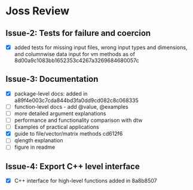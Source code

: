 Joss Review
===========
## Issue-2: Tests for failure and coercion
- [x] added tests for missing input files, wrong input types and dimensions, and columnwise data input for vm methods as of 8d00a9c1083bb1652353c4267a3269684680057c

## Issue-3: Documentation

- [x] package-level docs: added in a89f4e003c7cda844bd3fa0dd9cd082c8c068335
- [ ] function-level docs - add @value, @examples
- [ ] more detailed argument explanations
- [ ] performance and functionality comparison with dtw
- [ ] Examples of practical applications
- [x] guide to file/vector/matrix methods cd612f6
- [ ] qlength explanation
- [ ] figure in readme

## Issue-4: Export C++ level interface
 - [x] C++ interface for high-level functions added in 8a8b8507
